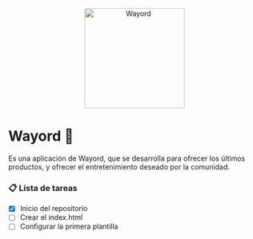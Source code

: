 <center>
<img src="https://cdn.discordapp.com/attachments/1292174616210575380/1292546031635927190/wayord-transparent-white.png?ex=670f558c&is=670e040c&hm=77a501ecacd76fbf758c3538e56f189027447cb6c771016d302a4843edf165c0&" alt="Wayord" width="200">
</center>

# Wayord 🩵

Es una aplicación de Wayord, que se desarrolla para ofrecer los últimos productos, y ofrecer el entretenimiento deseado por la comunidad.

### 📋 Lista de tareas
- [x] Inicio del repositorio
- [ ] Crear el index.html
- [ ] Configurar la primera plantilla